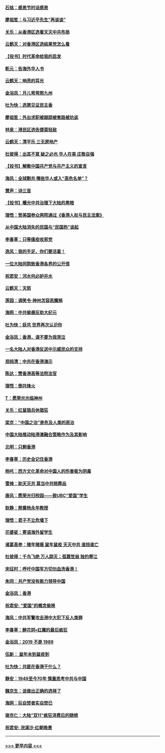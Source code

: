 #### [石铭：感恩节时话感恩](../pages/nsc993/n11687568.md?t=11290422) 
#### [廖祖笙：与习近平先生“再谈谈”](../pages/nsc993/n11687005.md?t=11290422) 
#### [关乐：从香港区选看天灭中共布局](../pages/nsc993/n11686647.md?t=11290422) 
#### [云鹤天：对香港区选结果党怎么看](../pages/nsc993/n11686216.md?t=11290422) 
#### [【投书】时代革命给我的启发](../pages/nsc993/n11684287.md?t=11290422) 
#### [乾元：告海外华人书](../pages/nsc993/n11684044.md?t=11290422) 
#### [云鹤天：响亮的耳光](../pages/nsc993/n11684254.md?t=11290422) 
#### [金浴凤：月儿弯弯照九州](../pages/nsc993/n11684231.md?t=11290422) 
#### [吐为快：选票见证民主香](../pages/nsc993/n11684206.md?t=11290422) 
#### [廖祖笙：外出求职被跟踪被套路被劝返](../pages/nsc993/n11683874.md?t=11290422) 
#### [林泉：港民区选告捷莫轻敌](../pages/nsc993/n11683930.md?t=11290422) 
#### [云鹤天：清平乐 三无房地产](../pages/nsc993/n11681521.md?t=11290422) 
#### [杜彼得：出其不意 破之必也 华人在美 庄敬自强](../pages/nsc993/n11679554.md?t=11290422) 
#### [【投书】解散中国共产党与共产主义的宣言](../pages/nsc993/n11679177.md?t=11290422) 
#### [海风：全球剿共 哪些华人或入“高危名单”？](../pages/nsc993/n11678617.md?t=11290422) 
#### [慧声：诗三首](../pages/nsc993/n11678848.md?t=11290422) 
#### [【投书】曝光中共治理下大陆的黑暗](../pages/nsc993/n11678674.md?t=11290422) 
#### [理悟：贺美国参众两院通过《香港人权与民主法案》](../pages/nsc993/n11678104.md?t=11290422) 
#### [从中国大陆消失的民国与“民国热”谈起](../pages/nsc993/n11678075.md?t=11290422) 
#### [李春草：只等瘟疫收邪党](../pages/nsc993/n11677308.md?t=11290422) 
#### [逸风：我的手足，你们要活着！](../pages/nsc993/n11676352.md?t=11290422) 
#### [一位大陆同胞致香港各界的公开信](../pages/nsc993/n11675761.md?t=11290422) 
#### [祝君安：河水何必妒井水](../pages/nsc993/n11675746.md?t=11290422) 
#### [云鹤天：天怒](../pages/nsc993/n11675718.md?t=11290422) 
#### [莲园：调笑令‧神州怎容恶魔祸](../pages/nsc993/n11675648.md?t=11290422) 
#### [海网：中共偷袭反助大纪元](../pages/nsc993/n11673515.md?t=11290422) 
#### [吐为快：妖共 世界再次认识你](../pages/nsc993/n11673506.md?t=11290422) 
#### [金浴凤：香港，请不要为我哭泣](../pages/nsc993/n11673248.md?t=11290422) 
#### [一名大陆人对香港反送中示威民众的支持](../pages/nsc993/n11672615.md?t=11290422) 
#### [郑纯清：中共在香港演示](../pages/nsc993/n11670539.md?t=11290422) 
#### [陈达：赞香港高等法院法官](../pages/nsc993/n11669542.md?t=11290422) 
#### [理悟：倒共烽火](../pages/nsc993/n11668844.md?t=11290422) 
#### [T：愿荣光光临神州](../pages/nsc993/n11668421.md?t=11290422) 
#### [关乐：红鼠狼兵休猖狂](../pages/nsc993/n11668378.md?t=11290422) 
#### [梁京：“中国之治”是危及人类的恶治](../pages/nsc993/n11668328.md?t=11290422) 
#### [中国大陆推动陆港澳融合策略作为及其影响](../pages/nsc993/n11668157.md?t=11290422) 
#### [北明：只剩香港](../pages/nsc993/n11668002.md?t=11290422) 
#### [李春草：历史会记住香港](../pages/nsc993/n11667927.md?t=11290422) 
#### [杨吒：西方文化革命对中国人的伤害极为阴毒](../pages/nsc993/n11664521.md?t=11290422) 
#### [雪绮：助天灭共 莫当中共陪葬品](../pages/nsc993/n11662650.md?t=11290422) 
#### [唐风：愿荣光归校园——致UBC“爱国”学生](../pages/nsc993/n11662194.md?t=11290422) 
#### [耿静：祭奠杨永年教授](../pages/nsc993/n11662514.md?t=11290422) 
#### [理悟：君子不立危墙下](../pages/nsc993/n11662172.md?t=11290422) 
#### [花婆娑：寄语海外留学生](../pages/nsc993/n11662121.md?t=11290422) 
#### [诸葛高参：猪年猪瘟 鼠年鼠疫 天灭中共 谁挡谁亡](../pages/nsc993/n11661980.md?t=11290422) 
#### [杜彼得：千鸟飞绝 万人踪灭；孤蓑笠翁 独钓寒江](../pages/nsc993/n11661170.md?t=11290422) 
#### [宋征时：呼吁中国军方切勿血洗香港！](../pages/nsc993/n11415318.md?t=11290422) 
#### [朱同：共产党没有能力领导中国](../pages/nsc993/n11660421.md?t=11290422) 
#### [金浴凤：香港](../pages/nsc993/n11660419.md?t=11290422) 
#### [祝君安: “爱国”的概念偷换](../pages/nsc993/n11659706.md?t=11290422) 
#### [海风：中共军警攻击港中大犯下反人类罪](../pages/nsc993/n11659632.md?t=11290422) 
#### [李春草：醉花阴•红魔的最后疯狂](../pages/nsc993/n11659287.md?t=11290422) 
#### [金浴凤：2019 不是 1989](../pages/nsc993/n11657663.md?t=11290422) 
#### [伍新： 鼠年未到鼠疫到](../pages/nsc993/n11655098.md?t=11290422) 
#### [吐为快：共匪在香港干什么？](../pages/nsc993/n11654891.md?t=11290422) 
#### [静安：1949至今70年 慎重思考中共与中国](../pages/nsc993/n11651244.md?t=11290422) 
#### [魏京生：该做出正确的选择了](../pages/nsc993/n11653084.md?t=11290422) 
#### [海网：玩自焚者实自焚已](../pages/nsc993/n11652423.md?t=11290422) 
#### [骆克仁：大陆“双11”疯狂消费后的随想](../pages/nsc993/n11652305.md?t=11290422) 
#### [祝君安: 浣溪沙·红朝晚景](../pages/nsc993/n11652258.md?t=11290422) 

----
#### [ >>> 更早内容 <<< ](../indexes/nsc993-earlier.md)
